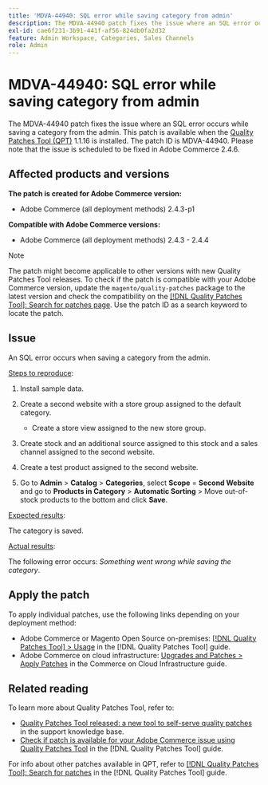 ```yaml
---
title: 'MDVA-44940: SQL error while saving category from admin'
description: The MDVA-44940 patch fixes the issue where an SQL error occurs while saving a category from the admin. This patch is available when the [Quality Patches Tool (QPT)](https://experienceleague.adobe.com/en/docs/commerce-knowledge-base/kb/announcements/commerce-announcements/magento-quality-patches-released-new-tool-to-self-serve-quality-patches) 1.1.16 is installed. The patch ID is MDVA-44940. Please note that the issue is scheduled to be fixed in Adobe Commerce 2.4.6.
exl-id: cae6f231-3b91-441f-af56-824db0fa2d32
feature: Admin Workspace, Categories, Sales Channels
role: Admin
---
```

# MDVA-44940: SQL error while saving category from admin

The MDVA-44940 patch fixes the issue where an SQL error occurs while saving a category from the admin. This patch is available when the [Quality Patches Tool (QPT)](https://experienceleague.adobe.com/en/docs/commerce-knowledge-base/kb/announcements/commerce-announcements/magento-quality-patches-released-new-tool-to-self-serve-quality-patches) 1.1.16 is installed. The patch ID is MDVA-44940. Please note that the issue is scheduled to be fixed in Adobe Commerce 2.4.6.

## Affected products and versions

**The patch is created for Adobe Commerce version:**

* Adobe Commerce (all deployment methods) 2.4.3-p1

**Compatible with Adobe Commerce versions:**

* Adobe Commerce (all deployment methods) 2.4.3 - 2.4.4

>[!NOTE]
>
>The patch might become applicable to other versions with new Quality Patches Tool releases. To check if the patch is compatible with your Adobe Commerce version, update the `magento/quality-patches` package to the latest version and check the compatibility on the [[!DNL Quality Patches Tool]: Search for patches page](https://experienceleague.adobe.com/en/docs/commerce-knowledge-base/kb/announcements/commerce-announcements/magento-quality-patches-released-new-tool-to-self-serve-quality-patches). Use the patch ID as a search keyword to locate the patch.

## Issue

An SQL error occurs when saving a category from the admin.

<u>Steps to reproduce</u>:

1. Install sample data.
1. Create a second website with a store group assigned to the default category.

    * Create a store view assigned to the new store group.

1. Create stock and an additional source assigned to this stock and a sales channel assigned to the second website.
1. Create a test product assigned to the second website.
1. Go to **Admin** > **Catalog** > **Categories**, select **Scope** = **Second Website** and go to **Products in Category** > **Automatic Sorting** > Move out-of-stock products to the bottom and click **Save**.

<u>Expected results</u>:

The category is saved.

<u>Actual results</u>:

The following error occurs: *Something went wrong while saving the category*.

## Apply the patch

To apply individual patches, use the following links depending on your deployment method:

* Adobe Commerce or Magento Open Source on-premises: [[!DNL Quality Patches Tool] > Usage](/help/tools/quality-patches-tool/usage.md) in the [!DNL Quality Patches Tool] guide.
* Adobe Commerce on cloud infrastructure: [Upgrades and Patches > Apply Patches](https://experienceleague.adobe.com/docs/commerce-cloud-service/user-guide/develop/upgrade/apply-patches.html) in the Commerce on Cloud Infrastructure guide.

## Related reading

To learn more about Quality Patches Tool, refer to:

* [Quality Patches Tool released: a new tool to self-serve quality patches](https://experienceleague.adobe.com/en/docs/commerce-knowledge-base/kb/announcements/commerce-announcements/magento-quality-patches-released-new-tool-to-self-serve-quality-patches) in the support knowledge base.
* [Check if patch is available for your Adobe Commerce issue using Quality Patches Tool](/help/tools/quality-patches-tool/patches-available-in-qpt/check-patch-for-magento-issue-with-magento-quality-patches.md) in the [!DNL Quality Patches Tool] guide.

For info about other patches available in QPT, refer to [[!DNL Quality Patches Tool]: Search for patches](https://experienceleague.adobe.com/tools/commerce-quality-patches/index.html) in the [!DNL Quality Patches Tool] guide.

